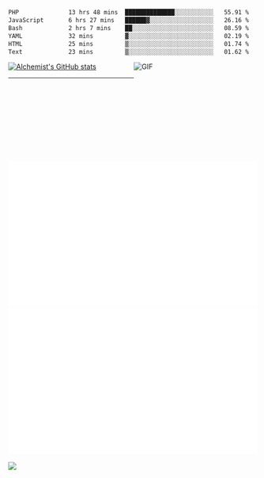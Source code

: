 <!--START_SECTION:waka-->

```text
PHP              13 hrs 48 mins  ██████████████░░░░░░░░░░░   55.91 %
JavaScript       6 hrs 27 mins   ██████▓░░░░░░░░░░░░░░░░░░   26.16 %
Bash             2 hrs 7 mins    ██░░░░░░░░░░░░░░░░░░░░░░░   08.59 %
YAML             32 mins         ▓░░░░░░░░░░░░░░░░░░░░░░░░   02.19 %
HTML             25 mins         ▒░░░░░░░░░░░░░░░░░░░░░░░░   01.74 %
Text             23 mins         ▒░░░░░░░░░░░░░░░░░░░░░░░░   01.62 %
```

<!--END_SECTION:waka-->

[![Alchemist's GitHub stats](https://github-readme-stats.vercel.app/api?username=DrMaxis&show_icons=true&theme=outrun&count_private=true)](#)
<img align="right" alt="GIF" src="https://user-images.githubusercontent.com/5355808/139111924-210cc6fa-9fb1-4dac-929d-6324a5836a92.gif" width="250" height="200" />
<hr />

![](https://raw.githubusercontent.com/DrMaxis/github-stats-transparent/output/generated/overview.svg)
![](https://raw.githubusercontent.com/DrMaxis/github-stats-transparent/output/generated/languages.svg)

 
<a href="https://count.getloli.com/"><img src="https://count.getloli.com/get/@:maxis-the-alchemist?theme=rule34"></a>
<!-- https://count.getloli.com/get/@alchemist?theme=rule34 -->
<br>
